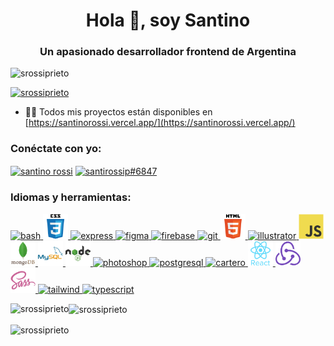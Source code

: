 <h1 align="center">Hola 👋, soy Santino</h1>
<h3 align="center">Un apasionado desarrollador frontend de Argentina</h3>

<p align="left"> <img src=" https://komarev.com/ghpvc/?username=srossiprieto&label=Profile%20views&color=0e75b6&style=flat" alt="srossiprieto" /> </p>

<p align="left"> <a href="https:/ /github.com/ryo-ma/github-profile-tropic"><img src="https://github-profile-tropico.vercel.app/?username=srossiprieto" alt="srossiprieto" /></a > </p>

- 👨‍💻 Todos mis proyectos están disponibles en [https://santinorossi.vercel.app/](https://santinorossi.vercel.app/)

<h3 align="left">Conéctate con yo:</h3>
<p align="left">
<a href="https://linkedin.com/in/santino rossi" target="blank"><img align="center" src="https: //raw.githubusercontent.com/rahuldkjain/github-profile-readme-generator/master/src/images/icons/Social/linked-in-alt.svg" alt="santino rossi" height="30" width=" 40" /></a>
<a href="https://discord.gg/santirossip#6847" target="blank"><img align="center" src="https://raw.githubusercontent.com /rahuldkjain/github-profile-readme-generator/master/src/images/icons/Social/discord.svg" alt="santirossip#6847" height="30" width="40" /></a>
</ p>

<h3 align="left">Idiomas y herramientas:</h3>
<p align="left"> <a href="https://www.gnu.org/software/bash/" target="_blank" rel="noreferrer"> <img src="https://www. vectorlogo.zone/logos/gnu_bash/gnu_bash-icon.svg" alt="bash" width="40" height="40"/> </a> <a href="https://www.w3schools.com/ css/" target="_blank" rel="noreferrer"> <img src="https://raw.githubusercontent.com/devicons/devicon/master/icons/css3/css3-original-wordmark.svg" alt=" css3" width="40" height="40"/> </a> <a href="https://expressjs.com" target="_blank" rel="noreferrer"> <img src="https:/ /raw.githubusercontent.com/devicons/devicon/master/icons/express/express-original-wordmark.svg" alt="express" width="40" height="40"/> </a> <a href= "https://www.figma.com/" target="_blank" rel="noreferrer"> <img src="https://www.vectorlogo.zone/logos/figma/figma-icon.svg" alt= "figma" width="40" height="40"/> </a> <a href="https://firebase.google.com/" target="_blank" rel="noreferrer"> <img src= "https://www.vectorlogo.zone/logos/firebase/firebase-icon.svg" alt="firebase" width="40" height="40"/> </a> <a href="https:/ /git-scm.com/" target="_blank" rel="noreferrer"> <img src="https://www.vectorlogo.zone/logos/git-scm/git-scm-icon.svg" alt= "git" ancho="40" altura="40"/> </a> <a href="https://www.w3.org/html/" target="_blank" rel="noreferrer"> <img src="https://raw.githubusercontent.com/devicons/devicon/master/icons/html5/html5-original-wordmark.svg" alt="html5" width="40" height="40"/> </ a> <a href="https://www.adobe.com/in/products/illustrator.html" target="_blank" rel="noreferrer"> <img src="https://www.vectorlogo.zone /logos/adobe_illustrator/adobe_illustrator-icon.svg" alt="illustrator" width="40" height="40"/> </a> <a href="https://developer.mozilla.org/en-US /docs/Web/JavaScript" target="_blank" rel="noreferrer"> <img src="https://raw.githubusercontent.com/devicons/devicon/master/icons/javascript/javascript-original.svg" alt="javascript" width="40" height="40"/> </a> <a href="https://www.mongodb.com/" target="_blank" rel="noreferrer"> <img src="https://raw.githubusercontent.com/devicons/devicon/master/icons/mongodb/mongodb-original-wordmark.svg" alt="mongodb" width="40" height="40"/> </a> <a href="https://www.mysql.com/" target="_blank" rel="noreferrer"> <img src="https://raw.githubusercontent.com/devicons/devicon/ master/icons/mysql/mysql-original-wordmark.svg" alt="mysql" width="40" height="40"/> </a> <a href="https://nodejs.org" target= "_blank" rel="noreferrer"> <img src="https://raw.githubusercontent.com/devicons/devicon/master/icons/nodejs/nodejs-original-wordmark.svg" alt="nodejs" width=" 40" altura="40"/> </a> <a href="https://www.photoshop.com/en" target="_blank" rel="noreferrer"> <img src="https:// raw.githubusercontent.com/devicons/devicon/master/icons/photoshop/photoshop-line.svg" alt="photoshop" width="40" height="40"/> </a> <a href="https: //www.postgresql.org" target="_blank" rel="noreferrer"> <img src="https://raw.githubusercontent.com/devicons/devicon/master/icons/postgresql/postgresql-original-wordmark. svg" alt="postgresql" width="40" height="40"/> </a> <a href="https://postman.com" target="_blank" rel="noreferrer"> <img src ="https://www.vectorlogo.zone/logos/getpostman/getpostman-icon.svg" alt="cartero" width="40" height="40"/> </a> <a href="https: //reactjs.org/" target="_blank" rel="noreferrer"> <img src="https://raw.githubusercontent.com/devicons/devicon/master/icons/react/react-original-wordmark.svg " alt="react" width="40" height="40"/> </a> <a href="https://redux.js.org" target="_blank" rel="noreferrer"> <img src="https://raw.githubusercontent.com/devicons/devicon/master/icons/redux/redux-original.svg" alt="redux" width="40" height="40"/> </a> <a href="https://sass-lang.com" target="_blank" rel="noreferrer"> <img src="https://raw.githubusercontent.com/devicons/devicon/master/icons/sass/sass-original.svg" alt="sass" width="40" height="40"/> </a> <a href="https:// tailwindcss.com/" target="_blank" rel="noreferrer"> <img src="https://www.vectorlogo.zone/logos/tailwindcss/tailwindcss-icon.svg" alt="tailwind" width="40 " height="40"/> </a> <a href="https://www.typescriptlang.org/" target="_blank" rel="noreferrer"> <img src="https://raw. githubusercontent.com/devicons/devicon/master/icons/typescript/typescript-original.svg" alt="typescript" width="40" height="40"/> </a> </p>

<p><img align="left" src="https://github-readme-stats.vercel.app/api/top-langs?username=srossiprieto&show_icons=true&locale=en&layout=compact" alt="srossiprieto" /> </p>

<p> <img align="center" src="https://github-readme-stats.vercel.app/api?username=srossiprieto&show_icons=true&locale=en" alt="srossiprieto" /> </p>

<p><img align="center" src="https://github-readme-streak-stats.herokuapp.com/?user=srossiprieto&theme=dark" alt="srossiprieto" /></p >
